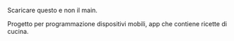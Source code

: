Scaricare questo e non il  main.




Progetto per programmazione dispositivi mobili, app che contiene ricette di cucina.
